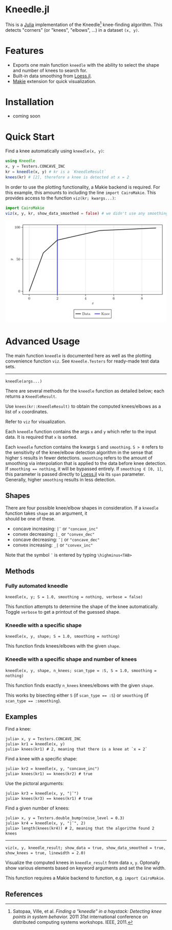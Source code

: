 # Kneedle.jl

This is a [Julia](https://julialang.org/) implementation of the Kneedle[^1] knee-finding algorithm. This detects "corners" (or "knees", "elbows", ...) in a dataset `(x, y)`.

# Features

- Exports one main function `kneedle` with the ability to select the shape and number of knees to search for.
- Built-in data smoothing from [Loess.jl](https://github.com/JuliaStats/Loess.jl).
- [Makie](https://docs.makie.org/stable/) extension for quick visualization.

# Installation

- coming soon

# Quick Start

Find a knee automatically using `kneedle(x, y)`:

```julia
using Kneedle
x, y = Testers.CONCAVE_INC
kr = kneedle(x, y) # kr is a `KneedleResult`
knees(kr) # [2], therefore a knee is detected at x = 2
```

In order to use the plotting functionality, a Makie backend is required. For this example, this amounts to including the line `import CairoMakie`. This provides access to the function `viz(kr; kwargs...)`:

```julia
import CairoMakie
viz(x, y, kr, show_data_smoothed = false) # we didn't use any smoothing here, so no need to show it
```

[!["Plot"](assets/readme.png)](https://70gage70.github.io/Kneedle.jl/)

# Advanced Usage

The main function `kneedle` is documented here as well as the plotting convenience function `viz`. See `Kneedle.Testers` for ready-made test data sets.

---


    kneedle(args...)
    
There are several methods for the `kneedle` function as detailed below; each returns a `KneedleResult`. 

Use `knees(kr::KneedleResult)` to obtain the computed knees/elbows as a list of `x` coordinates.

Refer to `viz` for visualization.

Each `kneedle` function contains the args `x` and `y` which refer to the input data. It is required that `x` is sorted.

Each `kneedle` function contains the kwargs `S` and `smoothing`. `S > 0` refers to the sensitivity of the knee/elbow detection algorithm in the sense that higher `S` results in fewer detections. `smoothing` refers to the amount of smoothing via interpolation that is applied to the data before knee detection. If `smoothing == nothing`, it will be bypassed entirely. If `smoothing ∈ [0, 1]`, this parameter is passed directly to [Loess.jl](https://github.com/JuliaStats/Loess.jl) via its `span` parameter. Generally, higher `smoothing` results in less detection.

## Shapes

There are four possible knee/elbow shapes in consideration. If a `kneedle` function takes `shape` as an argument, it \
should be one of these.

- concave increasing: `|¯` or `"concave_inc"`
- convex decreasing: `|_` or `"convex_dec"`
- concave decreasing: `¯|` or `"concave_dec"`
- convex increasing: `_|` or `"convex_inc"`

Note that the symbol `¯` is entered by typing `\highminus<TAB>`

## Methods

### Fully automated kneedle

    kneedle(x, y; S = 1.0, smoothing = nothing, verbose = false)

This function attempts to determine the shape of the knee automatically. Toggle `verbose` to get a printout of the guessed shape.

### Kneedle with a specific shape

    kneedle(x, y, shape; S = 1.0, smoothing = nothing)

This function finds knees/elbows with the given `shape`.

### Kneedle with a specific shape and number of knees

    kneedle(x, y, shape, n_knees; scan_type = :S, S = 1.0, smoothing = nothing)

This function finds exactly `n_knees` knees/elbows with the given `shape`.

This works by bisecting either `S` (if `scan_type == :S`) or `smoothing` (if `scan_type == :smoothing`).

## Examples

Find a knee:

```julia-repl
julia> x, y = Testers.CONCAVE_INC
julia> kr1 = kneedle(x, y)
julia> knees(kr1) # 2, meaning that there is a knee at `x = 2`
```

Find a knee with a specific shape:

```julia-repl
julia> kr2 = kneedle(x, y, "concave_inc")
julia> knees(kr1) == knees(kr2) # true
```

Use the pictoral arguments:

```julia-repl
julia> kr3 = kneedle(x, y, "|¯")
julia> knees(kr3) == knees(kr1) # true
```

Find a given number of knees:

```julia-repl
julia> x, y = Testers.double_bump(noise_level = 0.3)
julia> kr4 = kneedle(x, y, "|¯", 2)
julia> length(knees(kr4)) # 2, meaning that the algorithm found 2 knees
```

---

    viz(x, y, kneedle_result; show_data = true, show_data_smoothed = true, show_knees = true, linewidth = 2.0)

Visualize the computed knees in `kneedle_result` from data `x`, `y`. Optonally show various elements based on keyword arguments and set the line width.

This function requires a Makie backend to function, e.g. `import CairoMakie`.

## References

[^1]: Satopaa, Ville, et al. *Finding a "kneedle" in a haystack: Detecting knee points in system behavior.* 2011 31st international conference on distributed computing systems workshops. IEEE, 2011.